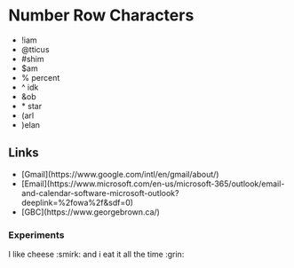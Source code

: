 <h1>Number Row Characters</h1>
  <ul>
    <li>!iam</li>
    <li>@tticus</li>
    <li>#shim</li>
    <li>$am</li>
    <li>% percent</li>
    <li>^ idk</li>
    <li>&ob</li>
    <li>* star</li>
    <li>(arl</li>
    <li>)elan</li>
  </ul>

  <h2>Links</h2>
    <ul>
      <li>[Gmail](https://www.google.com/intl/en/gmail/about/)</li>
      <li>[Email](https://www.microsoft.com/en-us/microsoft-365/outlook/email-and-calendar-software-microsoft-outlook?deeplink=%2fowa%2f&sdf=0)</li>
      <li>[GBC](https://www.georgebrown.ca/)</li>
    </ul>

  <h3>Experiments</h3>
    <p>I like cheese :smirk: and i eat it all the time :grin:</p>
